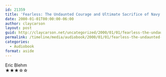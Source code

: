 ```yaml
---
id: 21359
title: 'Fearless: The Undaunted Courage and Ultimate Sacrifice of Navy SEAL Team SIX Operator Adam Brown'
date: 2000-01-01T00:00:00-06:00
author: claycarson
layout: post
guid: http://claycarson.net/uncategorized/2000/01/01/fearless-the-undaunted-courage-and-ultimate-sacrifice-of-navy-seal-team-six-operator-adam-brown/
permalink: /timeline/media/audiobook/2000/01/01/fearless-the-undaunted-courage-and-ultimate-sacrifice-of-navy-seal-team-six-operator-adam-brown/
categories:
  - Audiobook
format: aside
---
```

<div class="media-details"></div>

<div class="media-creator">Eric Blehm</div>

<div class="media-rating">★★★☆☆</div>